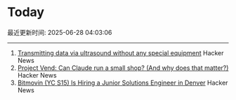# Today

最近更新时间: 2025-06-28 04:03:06

--- 
1. [Transmitting data via ultrasound without any special equipment](https://halcy.de/blog/2025/06/27/transmitting-data-via-ultrasound-without-any-special-equipment/) Hacker News
2. [Project Vend: Can Claude run a small shop? (And why does that matter?)](https://www.anthropic.com/research/project-vend-1) Hacker News
3. [Bitmovin (YC S15) Is Hiring a Junior Solutions Engineer in Denver](https://bitmovin.com/careers/7943569002/) Hacker News
